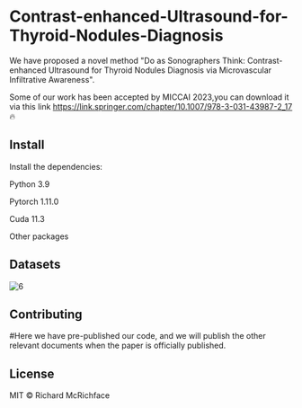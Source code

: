 # Contrast-enhanced-Ultrasound-for-Thyroid-Nodules-Diagnosis


We have proposed a novel method "Do as Sonographers Think: Contrast-enhanced Ultrasound for Thyroid Nodules Diagnosis via Microvascular Infiltrative Awareness".

Some of our work has been accepted by MICCAI 2023,you can download it via this link https://link.springer.com/chapter/10.1007/978-3-031-43987-2_17   🔥


## Install
Install the dependencies:

Python 3.9

Pytorch 1.11.0

Cuda 11.3

Other packages


## Datasets
![6](https://github.com/haozhiwen-fighting/Contrast-enhanced-Ultrasound-for-Thyroid-Nodules-Diagnosis/assets/149654243/99606149-8880-44b8-b4bb-bbe2892e5136)




## Contributing


#Here we have pre-published our code, and we will publish the other relevant documents when the paper is officially published.





## License

MIT © Richard McRichface

